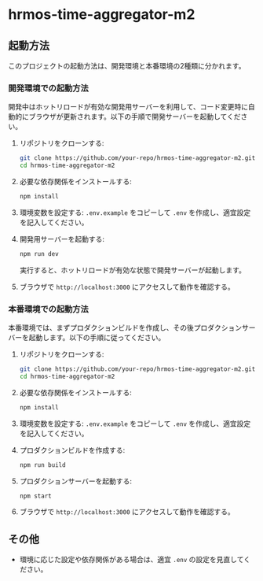 # hrmos-time-aggregator-m2

## 起動方法

このプロジェクトの起動方法は、開発環境と本番環境の2種類に分かれます。

### 開発環境での起動方法

開発中はホットリロードが有効な開発用サーバーを利用して、コード変更時に自動的にブラウザが更新されます。以下の手順で開発サーバーを起動してください。

1. リポジトリをクローンする:
   ```sh
   git clone https://github.com/your-repo/hrmos-time-aggregator-m2.git
   cd hrmos-time-aggregator-m2
   ```

2. 必要な依存関係をインストールする:
   ```sh
   npm install
   ```

3. 環境変数を設定する:
   `.env.example` をコピーして `.env` を作成し、適宜設定を記入してください。

4. 開発用サーバーを起動する:
   ```sh
   npm run dev
   ```
   実行すると、ホットリロードが有効な状態で開発サーバーが起動します。

5. ブラウザで `http://localhost:3000` にアクセスして動作を確認する。

### 本番環境での起動方法

本番環境では、まずプロダクションビルドを作成し、その後プロダクションサーバーを起動します。以下の手順に従ってください。

1. リポジトリをクローンする:
   ```sh
   git clone https://github.com/your-repo/hrmos-time-aggregator-m2.git
   cd hrmos-time-aggregator-m2
   ```

2. 必要な依存関係をインストールする:
   ```sh
   npm install
   ```

3. 環境変数を設定する:
   `.env.example` をコピーして `.env` を作成し、適宜設定を記入してください。

4. プロダクションビルドを作成する:
   ```sh
   npm run build
   ```

5. プロダクションサーバーを起動する:
   ```sh
   npm start
   ```

6. ブラウザで `http://localhost:3000` にアクセスして動作を確認する。

## その他

- 環境に応じた設定や依存関係がある場合は、適宜 `.env` の設定を見直してください。
